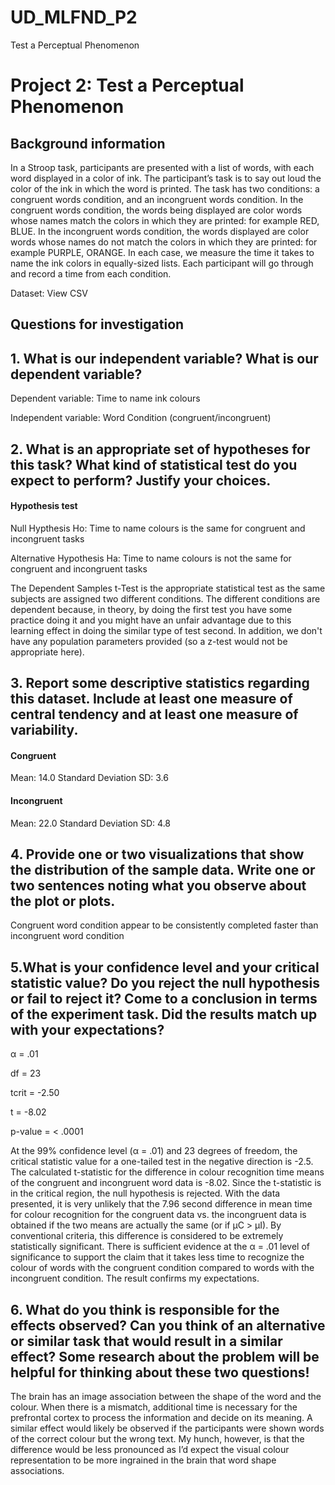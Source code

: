 # UD_MLFND_P2
Test a Perceptual Phenomenon

# Project 2: Test a Perceptual Phenomenon 
## Background information
In a Stroop task, participants are presented with a list of words, with each word displayed in a color of ink. The participant’s task is to say out loud the color of the ink in which the word is printed. The task has two conditions: a congruent words condition, and an incongruent words condition. In the congruent words condition, the words being displayed are color words whose names match the colors in which they are printed: for example RED, BLUE. In the incongruent words condition, the words displayed are color words whose names do not match the colors in which they are printed: for example PURPLE, ORANGE. In each case, we measure the time it takes to name the ink colors in equally-sized lists. Each participant will go through and record a time from each condition.

Dataset: View CSV

## Questions for investigation

## 1. What is our independent variable? What is our dependent variable? 
 
Dependent variable: Time to name ink colours

Independent variable: Word Condition (congruent/incongruent)


## 2. What is an appropriate set of hypotheses for this task? What kind of statistical test do you expect to perform? Justify your choices.

#### Hypothesis test
Null Hypthesis Ho: Time to name colours is the same for congruent and incongruent tasks

Alternative Hypothesis Ha: Time to name colours is not the same for congruent and incongruent tasks

The Dependent Samples t-Test is the appropriate statistical test as the same subjects are assigned two different conditions. The different conditions are dependent because, in theory, by doing the first test you have some practice doing it and you might have an unfair advantage due to this learning effect in doing the similar type of test second. In addition, we don't have any population parameters provided (so a z-test would not be appropriate here).

## 3. Report some descriptive statistics regarding this dataset. Include at least one measure of central tendency and at least one measure of variability.
#### Congruent
Mean: 14.0
Standard Deviation SD: 3.6
#### Incongruent
Mean: 22.0
Standard Deviation SD: 4.8

## 4. Provide one or two visualizations that show the distribution of the sample data. Write one or two sentences noting what you observe about the plot or plots.


Congruent word condition appear to be consistently completed faster than incongruent  word condition


## 5.What is your confidence level and your critical statistic value? Do you reject the null hypothesis or fail to reject it? Come to a conclusion in terms of the experiment task. Did the results match up with your expectations?

α = .01 

df = 23 

tcrit = -2.50 

t = -8.02 

p-value = < .0001 

At the 99% confidence level (α = .01) and 23 degrees of freedom, the critical statistic value for a one-tailed test in the negative direction is -2.5. The calculated t-statistic for the difference in colour recognition time means of the congruent and incongruent word data is -8.02. Since the t-statistic is in the critical region, the null hypothesis is rejected. With the data presented, it is very unlikely that the 7.96 second difference in mean time for colour recognition for the congruent data vs. the incongruent data is obtained if the two means are actually the same (or if μC > μI). By conventional criteria, this difference is considered to be extremely statistically significant. 
There is sufficient evidence at the α = .01 level of significance to support the claim that it takes less time to recognize the colour of words with the congruent condition compared to words with the incongruent condition. The result confirms my expectations.

## 6. What do you think is responsible for the effects observed? Can you think of an alternative or similar task that would result in a similar effect? Some research about the problem will be helpful for thinking about these two questions!

The brain has an image association between the shape of the word and the colour. When there is a mismatch, additional time is necessary for the prefrontal cortex to process the information and decide on its meaning.
A similar effect would likely be observed if the participants were shown words of the correct colour but the wrong text. My hunch, however, is that the difference would be less pronounced as I’d expect the visual colour representation to be more ingrained in the brain that word shape associations.
